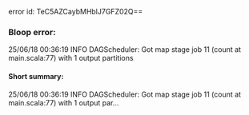 error id: TeC5AZCaybMHblJ7GFZ02Q==
### Bloop error:

25/06/18 00:36:19 INFO DAGScheduler: Got map stage job 11 (count at main.scala:77) with 1 output partitions
#### Short summary: 

25/06/18 00:36:19 INFO DAGScheduler: Got map stage job 11 (count at main.scala:77) with 1 output par...